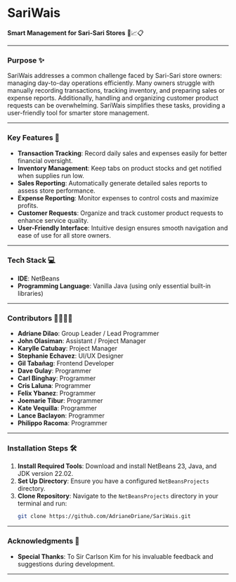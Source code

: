 # SariWais

**Smart Management for Sari-Sari Stores** 🛒📈📋

---

### Purpose ✨  
SariWais addresses a common challenge faced by Sari-Sari store owners: managing day-to-day operations efficiently. Many owners struggle with manually recording transactions, tracking inventory, and preparing sales or expense reports. Additionally, handling and organizing customer product requests can be overwhelming. SariWais simplifies these tasks, providing a user-friendly tool for smarter store management.

---

### Key Features 🔑  
- **Transaction Tracking**: Record daily sales and expenses easily for better financial oversight.  
- **Inventory Management**: Keep tabs on product stocks and get notified when supplies run low.  
- **Sales Reporting**: Automatically generate detailed sales reports to assess store performance.  
- **Expense Reporting**: Monitor expenses to control costs and maximize profits.  
- **Customer Requests**: Organize and track customer product requests to enhance service quality.  
- **User-Friendly Interface**: Intuitive design ensures smooth navigation and ease of use for all store owners.  

---

### Tech Stack 💻  
- **IDE**: NetBeans  
- **Programming Language**: Vanilla Java (using only essential built-in libraries)  

---

### Contributors 👩‍💻👨‍💻  
- **Adriane Dilao**: Group Leader / Lead Programmer
- **John Olasiman**: Assistant / Project Manager
- **Karylle Catubay**: Project Manager
- **Stephanie Echavez**: UI/UX Designer
- **Gil Tabañag**: Frontend Developer
- **Dave Gulay**: Programmer
- **Carl Binghay**: Programmer
- **Cris Laluna**: Programmer
- **Felix Ybanez**: Programmer
- **Joemarie Tibur**: Programmer
- **Kate Vequilla**: Programmer
- **Lance Baclayon**: Programmer
- **Philippo Racoma**: Programmer

---

### Installation Steps 🛠️  
1. **Install Required Tools**: Download and install NetBeans 23, Java, and JDK version 22.02.  
2. **Set Up Directory**: Ensure you have a configured `NetBeansProjects` directory.  
3. **Clone Repository**: Navigate to the `NetBeansProjects` directory in your terminal and run:  
   ```bash
   git clone https://github.com/AdrianeDriane/SariWais.git
   ```

---

### Acknowledgments 🙏  
- **Special Thanks**: To Sir Carlson Kim for his invaluable feedback and suggestions during development.  

---
